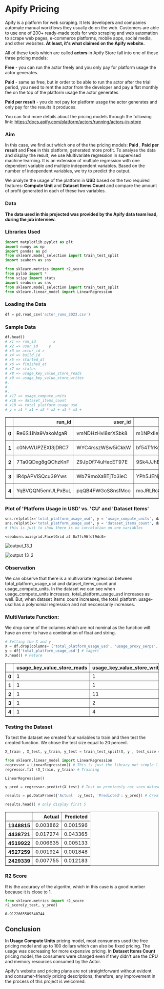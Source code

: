 # Apify Pricing

Apify is a platform for web scraping. It lets developers and companies automate manual workflows they usually do on the web. Customers are able to use one of 200+ ready-made tools for web scraping and web automation to scrape web pages, e-commerce platforms, mobile apps, social media, and other websites.  __At least, it's what claimed on the Apify website.__

All of these tools which are called __actors__ in Apify Store fall into one of these three pricing models:

__Free__ - you can run the actor freely and you only pay for platform usage the actor generates.

__Paid__ - same as free, but in order to be able to run the actor after the trial period, you need to rent the actor from the developer and pay a flat monthly fee on the top of the platform usage the actor generates.

__Paid per result__ - you do not pay for platform usage the actor generates and only pay for the results it produces.

You can find more details about the pricing models through the following link: https://docs.apify.com/platform/actors/running/actors-in-store

### Aim

In this case, we find out which one of the the pricing models: __Paid__ , __Paid per result__ and __Free__ in this platform, generated more profit. To analyse the data and display the result, we use Multivariate regression in supervised machine learning. It is an extension of multiple regression with one dependent variable and multiple independent variables. Based on the number of independent variables, we try to predict the output.

We analyze the usage of the platform in __USD__ based on the two required features: __Compute Unit__ and __Dataset Items Count__ and compare the amount of profit generated in each of these two variables.

### Data

****The data used in this projected was provided by the Apify data team lead, during the job interview.****

### Libraries Used


```python
import matplotlib.pyplot as plt
import numpy as np
import pandas as pd
from sklearn.model_selection import train_test_split
import seaborn as sns

from sklearn.metrics import r2_score
from pylab import *
from scipy import stats
import seaborn as sns
from sklearn.model_selection import train_test_split
from sklearn.linear_model import LinearRegression
```

### Loading the Data


```python
df = pd.read_csv('actor_runs_2023.csv')
```

### Sample Data


```python
df.head()
# x1 => run_id        x
# x2 => user_id     y
# x3 => actor_id z
# x4 => build_id
# x5 => started_at
# x6 => finished_at
# x7 => status
# x8 => usage_key_value_store_reads
# x9 => usage_key_value_store_writes
#.
#.
#.
# x17 => usage_compute_units
# x18 => dataset_items_count
# x19 => total_platform_usage_usd 
# y = a1 * x1 + a2 * x2 + a3 * x3 + 
```




<div>
<style scoped>
    .dataframe tbody tr th:only-of-type {
        vertical-align: middle;
    }

    .dataframe tbody tr th {
        vertical-align: top;
    }

    .dataframe thead th {
        text-align: right;
    }
</style>
<table border="1" class="dataframe">
  <thead>
    <tr style="text-align: right;">
      <th></th>
      <th>run_id</th>
      <th>user_id</th>
      <th>actor_id</th>
      <th>build_id</th>
      <th>started_at</th>
      <th>finished_at</th>
      <th>status</th>
      <th>usage_key_value_store_reads</th>
      <th>usage_key_value_store_writes</th>
      <th>usage_key_value_store_lists</th>
      <th>usage_request_queue_reads</th>
      <th>usage_request_queue_writes</th>
      <th>usage_dataset_reads</th>
      <th>usage_dataset_writes</th>
      <th>usage_residential_proxy_transfer_bytes</th>
      <th>usage_proxy_serps</th>
      <th>usage_compute_units</th>
      <th>dataset_items_count</th>
      <th>total_platform_usage_usd</th>
    </tr>
  </thead>
  <tbody>
    <tr>
      <th>0</th>
      <td>Re6S1iNa9VakoMgaR</td>
      <td>vmNDHzHvi8srXSbk8</td>
      <td>m1NPxIieJaZd9UhP6</td>
      <td>Mi8kbH6PMC65ZmuvV</td>
      <td>2023-03-16T11:12:02.824Z</td>
      <td>2023-03-16T11:12:22.534Z</td>
      <td>SUCCEEDED</td>
      <td>1</td>
      <td>1</td>
      <td>0</td>
      <td>0</td>
      <td>0</td>
      <td>0</td>
      <td>28</td>
      <td>0</td>
      <td>0</td>
      <td>0.001357</td>
      <td>28</td>
      <td>0.000534</td>
    </tr>
    <tr>
      <th>1</th>
      <td>c0NvWUPZEXI3jDRC7</td>
      <td>WYC4rsszWSw5iCkkW</td>
      <td>bf54TfrKoJrQZsrZm</td>
      <td>Mnsb9UmkTtab7oMFG</td>
      <td>2023-03-16T12:25:10.06Z</td>
      <td>2023-03-16T12:25:13.708Z</td>
      <td>FAILED</td>
      <td>1</td>
      <td>1</td>
      <td>0</td>
      <td>0</td>
      <td>0</td>
      <td>0</td>
      <td>0</td>
      <td>0</td>
      <td>0</td>
      <td>0.001906</td>
      <td>0</td>
      <td>0.000532</td>
    </tr>
    <tr>
      <th>2</th>
      <td>7Ta0QDxg8gQChzKnF</td>
      <td>Z9JpDf74uHecET97E</td>
      <td>9Sk4JJhEma9vBKqrg</td>
      <td>kqMNhAaZCiyxawUns</td>
      <td>2023-03-16T19:39:03.889Z</td>
      <td>2023-03-16T19:40:08.04Z</td>
      <td>SUCCEEDED</td>
      <td>1</td>
      <td>11</td>
      <td>0</td>
      <td>14</td>
      <td>73</td>
      <td>0</td>
      <td>10</td>
      <td>0</td>
      <td>0</td>
      <td>0.071098</td>
      <td>0</td>
      <td>0.020086</td>
    </tr>
    <tr>
      <th>3</th>
      <td>IR4pAPViSQcu39Yws</td>
      <td>Wb79moXaBTjTo3ieC</td>
      <td>YPh5JENjSSR6vBf2E</td>
      <td>WmEnXz3WBxfEaM6Ko</td>
      <td>2023-03-16T17:17:20.111Z</td>
      <td>2023-03-16T17:17:29.662Z</td>
      <td>SUCCEEDED</td>
      <td>1</td>
      <td>2</td>
      <td>0</td>
      <td>1</td>
      <td>2</td>
      <td>0</td>
      <td>1</td>
      <td>0</td>
      <td>0</td>
      <td>0.005203</td>
      <td>0</td>
      <td>0.001461</td>
    </tr>
    <tr>
      <th>4</th>
      <td>YqBVQQN5emULPxBuL</td>
      <td>pqQB4FWGoS8nsfMoo</td>
      <td>moJRLRc85AitArpNN</td>
      <td>VezLeaxKZT0ZmuguN</td>
      <td>2023-03-16T16:47:55.406Z</td>
      <td>2023-03-16T16:48:07.312Z</td>
      <td>SUCCEEDED</td>
      <td>1</td>
      <td>4</td>
      <td>0</td>
      <td>8</td>
      <td>2</td>
      <td>0</td>
      <td>1</td>
      <td>0</td>
      <td>1</td>
      <td>0.001630</td>
      <td>1</td>
      <td>0.003703</td>
    </tr>
  </tbody>
</table>
</div>



### Plot of 'Platform Usage in USD' vs. 'CU' and 'Dataset Items'


```python
sns.relplot(x='total_platform_usage_usd', y = 'usage_compute_units', data = df )
sns.relplot(x='total_platform_usage_usd', y = 'dataset_items_count', data = df )
# this is just to show there is no correlation on one variables
```




    <seaborn.axisgrid.FacetGrid at 0x7fc96fdf9dc0>



![output_13_1](https://user-images.githubusercontent.com/112628373/236853554-756985f6-0be3-492e-92f4-dbc35ed40f2a.png)



    



![output_13_2](https://user-images.githubusercontent.com/112628373/236853587-747670ae-a5c2-48f4-971d-92c0513d3b3f.png)


    


### Observation

We can observe that there is a multivariate regression between total_platform_usage_usd and dataset_items_count and usage_compute_units. In the dataset we can see when usage_compute_units increases, total_platform_usage_usd increases as well. But, when dataset_items_count increases, the total_platform_usage-usd has a polynomial regression and not neccessarily increases.

### MultiVariate Function:

We drop some of the columns which are not nominal as the function will have an error to have a combination of float and string.


```python
# Setting the X and y
X = df.drop(columns= ['total_platform_usage_usd', 'usage_proxy_serps', 'build_id', 'run_id', 'user_id', 'started_at', 'finished_at', 'status', 'actor_id']) # X => Feature df
y = df['total_platform_usage_usd'] # tagert
X.head() # Feture
```




<div>
<style scoped>
    .dataframe tbody tr th:only-of-type {
        vertical-align: middle;
    }

    .dataframe tbody tr th {
        vertical-align: top;
    }

    .dataframe thead th {
        text-align: right;
    }
</style>
<table border="1" class="dataframe">
  <thead>
    <tr style="text-align: right;">
      <th></th>
      <th>usage_key_value_store_reads</th>
      <th>usage_key_value_store_writes</th>
      <th>usage_key_value_store_lists</th>
      <th>usage_request_queue_reads</th>
      <th>usage_request_queue_writes</th>
      <th>usage_dataset_reads</th>
      <th>usage_dataset_writes</th>
      <th>usage_residential_proxy_transfer_bytes</th>
      <th>usage_compute_units</th>
      <th>dataset_items_count</th>
    </tr>
  </thead>
  <tbody>
    <tr>
      <th>0</th>
      <td>1</td>
      <td>1</td>
      <td>0</td>
      <td>0</td>
      <td>0</td>
      <td>0</td>
      <td>28</td>
      <td>0</td>
      <td>0.001357</td>
      <td>28</td>
    </tr>
    <tr>
      <th>1</th>
      <td>1</td>
      <td>1</td>
      <td>0</td>
      <td>0</td>
      <td>0</td>
      <td>0</td>
      <td>0</td>
      <td>0</td>
      <td>0.001906</td>
      <td>0</td>
    </tr>
    <tr>
      <th>2</th>
      <td>1</td>
      <td>11</td>
      <td>0</td>
      <td>14</td>
      <td>73</td>
      <td>0</td>
      <td>10</td>
      <td>0</td>
      <td>0.071098</td>
      <td>0</td>
    </tr>
    <tr>
      <th>3</th>
      <td>1</td>
      <td>2</td>
      <td>0</td>
      <td>1</td>
      <td>2</td>
      <td>0</td>
      <td>1</td>
      <td>0</td>
      <td>0.005203</td>
      <td>0</td>
    </tr>
    <tr>
      <th>4</th>
      <td>1</td>
      <td>4</td>
      <td>0</td>
      <td>8</td>
      <td>2</td>
      <td>0</td>
      <td>1</td>
      <td>0</td>
      <td>0.001630</td>
      <td>1</td>
    </tr>
  </tbody>
</table>
</div>



### Testing the Dataset

To test the dataset we created four variables to train and then test the created function. 
We chose the test size equal to 20 percent. 


```python
X_train , X_test, y_train, y_test = train_test_split(X, y , test_size =.2, random_state=0)
```


```python
from sklearn.linear_model import LinearRegression
regressor = LinearRegression() # This is just the library not simple liner regression 
regressor.fit (X_train, y_train) # Training
```




    LinearRegression()




```python
y_pred = regressor.predict(X_test) # Test on previously not seen dataset

results = pd.DataFrame({'Actual' :y_test, 'Predicted': y_pred}) # Creating a comaprsion Table
```


```python
results.head() # only display first 5
```




<div>
<style scoped>
    .dataframe tbody tr th:only-of-type {
        vertical-align: middle;
    }

    .dataframe tbody tr th {
        vertical-align: top;
    }

    .dataframe thead th {
        text-align: right;
    }
</style>
<table border="1" class="dataframe">
  <thead>
    <tr style="text-align: right;">
      <th></th>
      <th>Actual</th>
      <th>Predicted</th>
    </tr>
  </thead>
  <tbody>
    <tr>
      <th>1348815</th>
      <td>0.003862</td>
      <td>0.001596</td>
    </tr>
    <tr>
      <th>4438721</th>
      <td>0.017274</td>
      <td>0.043365</td>
    </tr>
    <tr>
      <th>4519922</th>
      <td>0.006635</td>
      <td>0.005133</td>
    </tr>
    <tr>
      <th>4527259</th>
      <td>0.001924</td>
      <td>0.001848</td>
    </tr>
    <tr>
      <th>2429339</th>
      <td>0.007755</td>
      <td>0.012183</td>
    </tr>
  </tbody>
</table>
</div>



### R2 Score

R is the accuracy of the algoritm, which in this case is a good number because it is close to 1.


```python
from sklearn.metrics import r2_score
r2_score(y_test, y_pred) 
```




    0.9122665509540744



## Conclusion

In __Usage Compute Units__ pricing model, most consumers used the free pricing model and up to 100 dollars which can also be fixed pricing. The usage was decreasing for more expensive pricing.
In __Dataset Items Count__ pricing model, the consumers were charged even if they didn't use the CPU and memory resources consumed by the Actor.

Apify's website and pricing plans are not straightforward without evident and consumer-friendly pricing descriptions; therefore, any improvement in the process of this project is welcomed.
